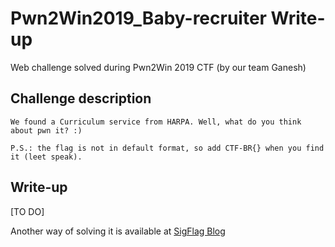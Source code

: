 # Pwn2Win2019_Baby-recruiter Write-up
Web challenge solved during Pwn2Win 2019 CTF (by our team Ganesh)

## Challenge description
```
We found a Curriculum service from HARPA. Well, what do you think about pwn it? :)

P.S.: the flag is not in default format, so add CTF-BR{} when you find it (leet speak).

```

## Write-up

[TO DO]

Another way of solving it is available at [SigFlag Blog](https://www.sigflag.at/blog/2019/writeup-pwn2win-baby-recruiter/
)
